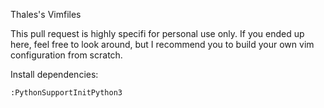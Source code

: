 Thales's Vimfiles

This pull request is highly specifi for personal use
only. If you ended up here, feel free to look around,
but I recommend you to build your own vim
configuration from scratch.

Install dependencies:

```
:PythonSupportInitPython3
```

